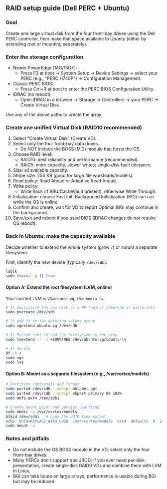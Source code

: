 ## RAID setup guide (Dell PERC + Ubuntu)

### Goal
Create one large virtual disk from the four front-bay drives using the Dell PERC controller, then make that space available to Ubuntu (either by extending root or mounting separately).

### Enter the storage configuration
- Newer PowerEdge (14G/15G+):
  - Press F2 at boot → System Setup → Device Settings → select your PERC (e.g., "PERC H740P") → Configuration Management.
- Classic PERC BIOS:
  - Press Ctrl+R at boot to enter the PERC BIOS Configuration Utility.
- iDRAC (no reboot):
  - Open iDRAC in a browser → Storage → Controllers → your PERC → Create Virtual Disk.

Use any of the above paths to create the array.

### Create one unified Virtual Disk (RAID10 recommended)
1) Select "Create Virtual Disk" (Create VD).
2) Select only the four front-bay data drives.
   - Do NOT include the BOSS (M.2) module that hosts the OS.
3) Choose RAID level:
   - RAID10: best reliability and performance (recommended).
   - RAID5: more capacity, slower writes; single‑disk fault tolerance.
4) Size: all available capacity.
5) Stripe size: 256 KB (good for large file workloads/models).
6) Read policy: Read Ahead or Adaptive Read Ahead.
7) Write policy:
   - Write Back (if BBU/CacheVault present), otherwise Write Through.
8) Initialization: choose Fast Init. Background Initialization (BGI) can run while the OS is online.
9) Confirm and create; wait for VD to report Optimal (BGI may continue in the background).
10) Save/exit and reboot if you used BIOS (iDRAC changes do not require OS reboot).

### Back in Ubuntu: make the capacity available
Decide whether to extend the whole system (grow `/`) or mount a separate filesystem.

First, identify the new device (typically `/dev/sdb`):
```bash
lsblk
sudo lsscsi -g || true
```

#### Option A: Extend the root filesystem (LVM, online)
Your current LVM is `VG=ubuntu-vg`, `LV=ubuntu-lv`.

```bash
# 1) Initialize the new disk as a PV (adjust /dev/sdb if different)
sudo pvcreate /dev/sdb

# 2) Add it to the existing volume group
sudo vgextend ubuntu-vg /dev/sdb

# 3) Extend root LV and the filesystem in one step
sudo lvextend -r -l +100%FREE /dev/ubuntu-vg/ubuntu-lv

# 4) Verify
df -h /
sudo vgs
sudo lvs
```

#### Option B: Mount as a separate filesystem (e.g., /var/cortex/models)
```bash
# Partition (optional) and format
sudo parted /dev/sdb --script mklabel gpt
sudo parted /dev/sdb --script mkpart primary 0% 100%
sudo mkfs.ext4 /dev/sdb1

# Create mount point and persist via fstab
sudo mkdir -p /var/cortex/models
blkid /dev/sdb1   # copy the UUID from output
echo 'UUID=REPLACE_WITH_UUID  /var/cortex/models  ext4  defaults  0  2' | sudo tee -a /etc/fstab
sudo mount -a
```

### Notes and pitfalls
- Do not include the OS BOSS module in the VD; select only the four front-bay drives.
- Many PERCs don’t support true JBOD; if you ever need per‑disk presentation, create single‑disk RAID0 VDs and combine them with LVM in Linux.
- BGI can take hours on large arrays; performance is usable during BGI but may be reduced.


